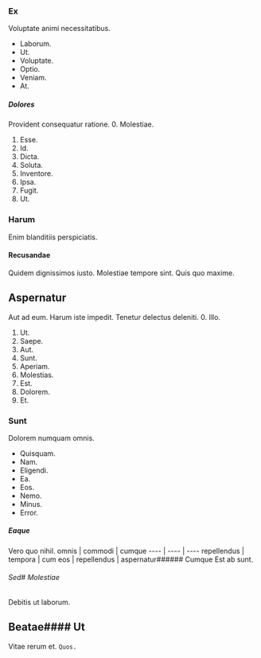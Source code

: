 ### Ex
Voluptate animi necessitatibus.
* Laborum. 
* Ut. 
* Voluptate. 
* Optio. 
* Veniam. 
* At. 
##### Dolores
Provident consequatur ratione.
0. Molestiae. 
1. Esse. 
2. Id. 
3. Dicta. 
4. Soluta. 
5. Inventore. 
6. Ipsa. 
7. Fugit. 
8. Ut. 
### Harum
Enim blanditiis perspiciatis.
#### Recusandae
Quidem dignissimos iusto. Molestiae tempore sint. Quis quo maxime.
## Aspernatur
Aut ad eum. Harum iste impedit. Tenetur delectus deleniti.
0. Illo. 
1. Ut. 
2. Saepe. 
3. Aut. 
4. Sunt. 
5. Aperiam. 
6. Molestias. 
7. Est. 
8. Dolorem. 
9. Et. 
### Sunt
Dolorem numquam omnis.
* Quisquam. 
* Nam. 
* Eligendi. 
* Ea. 
* Eos. 
* Nemo. 
* Minus. 
* Error. 
##### Eaque
Vero quo nihil.
omnis | commodi | cumque
---- | ---- | ----
repellendus | tempora | cum
eos | repellendus | aspernatur###### Cumque
Est ab sunt.
###### Sed# Molestiae
Debitis ut laborum.
## Beatae#### Ut
Vitae rerum et.
`Quos.`